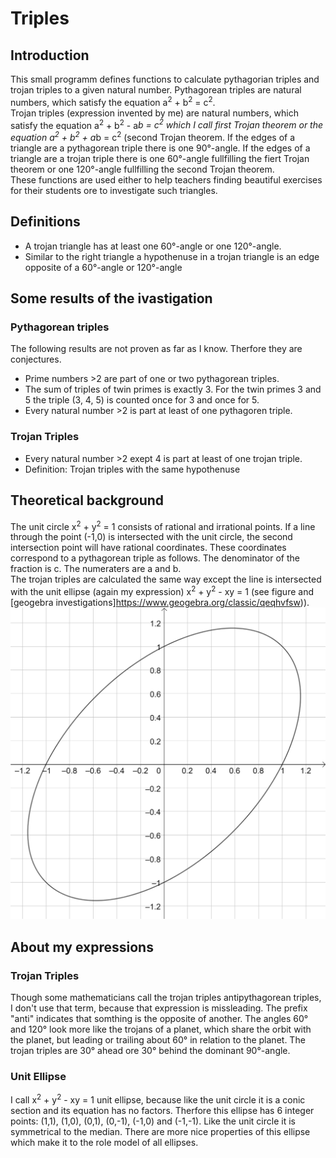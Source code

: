 # Triples
## Introduction
This small programm defines functions to calculate pythagorian triples and trojan triples to a given natural number. Pythagorean triples are natural numbers, which satisfy the equation a<sup>2</sup> + b<sup>2</sup> = c<sup>2</sup>.  
Trojan triples (expression invented by me) are natural numbers, which satisfy the equation a<sup>2</sup> + b<sup>2</sup> - a*b = c<sup>2</sup> which I call first Trojan theorem or the equation a<sup>2</sup> + b<sup>2</sup> + a*b = c<sup>2</sup> (second Trojan theorem. If the edges of a triangle are a pythagorean triple there is one 90°-angle. If the edges of a triangle are a trojan triple there is one 60°-angle fullfilling the fiert Trojan theorem or one 120°-angle fullfilling the second Trojan theorem.  
These functions are used either to help teachers finding beautiful exercises for their students ore to investigate such triangles.

## Definitions
- A trojan triangle has at least one 60°-angle or one 120°-angle.
- Similar to the right triangle a hypothenuse in a trojan triangle is an edge opposite of a 60°-angle or 120°-angle

## Some results of the ivastigation
### Pythagorean triples
The following results are not proven as far as I know. Therfore they are conjectures.
- Prime numbers >2 are part of one or two pythagorean triples.
- The sum of triples of twin primes is exactly 3. For the twin primes 3 and 5 the triple (3, 4, 5) is counted once for 3 and once for 5.
- Every natural number >2 is part at least of one pythagoren triple.
### Trojan Triples
- Every natural number >2 exept 4 is part at least of one trojan triple.
- Definition: Trojan triples with the same hypothenuse 
## Theoretical background
The unit circle x<sup>2</sup> + y<sup>2</sup> = 1 consists of rational and irrational points. If a line through the point (-1,0) is intersected with the unit circle, the second intersection point will have rational coordinates. These coordinates correspond to a pythagorean triple as follows. The denominator of the fraction is c. The numeraters are a and b.   
The trojan triples are calculated the same way except the line is intersected with the unit ellipse (again my expression) x<sup>2</sup> + y<sup>2</sup> - xy = 1 (see figure and [geogebra investigations]https://www.geogebra.org/classic/qeqhvfsw)).
![The unit ellipse](trojan_triples.png)
## About my expressions
### Trojan Triples
Though some mathematicians call the trojan triples antipythagorean triples, I don't use that term, because that expression is missleading. The prefix "anti" indicates that somthing is the opposite of another. The angles 60° and 120° look more like the trojans of a planet, which share the orbit with the planet, but leading or trailing about 60° in relation to the planet. The trojan triples are 30° ahead ore 30° behind the dominant 90°-angle.
### Unit Ellipse
I call x<sup>2</sup> + y<sup>2</sup> - xy = 1 unit ellipse, because like the unit circle it is a conic section and its equation has no factors. Therfore this ellipse has 6 integer points: (1,1), (1,0), (0,1), (0,-1), (-1,0) and (-1,-1). Like the unit circle it is symmetrical to the median. There are more nice properties of this ellipse which make it to the role model of all ellipses.
